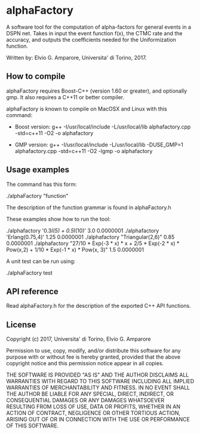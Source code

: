 
# alphaFactory

A software tool for the computation of alpha-factors for general 
events in a DSPN net. Takes in input the event function f(x),
the CTMC rate and the accuracy, and outputs the coefficients needed
for the Uniformization function.

Written by: Elvio G. Amparore, Universita' di Torino, 2017.


## How to compile

alphaFactory requires Boost-C++ (version 1.60 or greater), and optionally gmp.
It also requires a C++11 or better compiler.

alphaFactory is known to compile on MacOSX and Linux with this command:

 * Boost version:
   g++ -I/usr/local/include -L/usr/local/lib alphafactory.cpp  -std=c++11 -O2 -o alphafactory

 * GMP version:
   g++ -I/usr/local/include -L/usr/local/lib -DUSE_GMP=1 alphafactory.cpp -std=c++11 -O2 -lgmp -o alphafactory


## Usage examples

The command has this form:

./alphaFactory  "function"  <CTMC rate>  <accuracy>

The description of the function grammar is found in alphaFactory.h

These examples show how to run the tool:

./alphafactory '0.3*I(5) + 0.5*I(10)' 3.0 0.0000001
./alphafactory 'Erlang(0.75,4)' 1.25 0.0000001
./alphafactory "Triangular(2,6)" 0.85  0.0000001
./alphafactory "27/10 * Exp(-3 * x) * x + 2/5 * Exp(-2 * x) * Pow(x,2) + 1/10 * Exp(-1 * x) * Pow(x, 3)" 1.5 0.0000001

A unit test can be run using:

./alphaFactory test


## API reference

Read alphaFactory.h for the description of the exported C++ API functions.


## License

Copyright (c) 2017, Universita' di Torino, Elvio G. Amparore <amparore at di.unito.it>

Permission to use, copy, modify, and/or distribute this software for any
purpose with or without fee is hereby granted, provided that the above
copyright notice and this permission notice appear in all copies.

THE SOFTWARE IS PROVIDED "AS IS" AND THE AUTHOR DISCLAIMS ALL WARRANTIES
WITH REGARD TO THIS SOFTWARE INCLUDING ALL IMPLIED WARRANTIES OF
MERCHANTABILITY AND FITNESS. IN NO EVENT SHALL THE AUTHOR BE LIABLE FOR
ANY SPECIAL, DIRECT, INDIRECT, OR CONSEQUENTIAL DAMAGES OR ANY DAMAGES
WHATSOEVER RESULTING FROM LOSS OF USE, DATA OR PROFITS, WHETHER IN AN
ACTION OF CONTRACT, NEGLIGENCE OR OTHER TORTIOUS ACTION, ARISING OUT OF
OR IN CONNECTION WITH THE USE OR PERFORMANCE OF THIS SOFTWARE.


